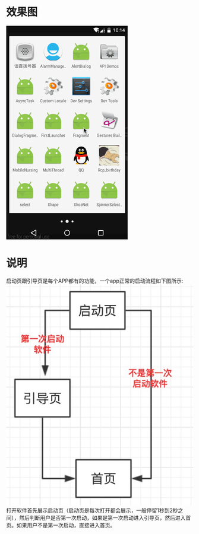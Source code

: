 # 效果图
![FirstLauncher](https://raw.githubusercontent.com/ansen666/FirstLauncher/master/gif/result.gif)

# 说明
启动页跟引导页是每个APP都有的功能，一个app正常的启动流程如下图所示:
![startup_process](https://raw.githubusercontent.com/ansen666/images/master/FirstLauncher/startup_process.png)
打开软件首先展示启动页（启动页是每次打开都会展示，一般停留1秒到2秒之间），然后判断用户是否第一次启动，如果是第一次启动进入引导页，然后进入首页。如果用户不是第一次启动，直接进入首页。
